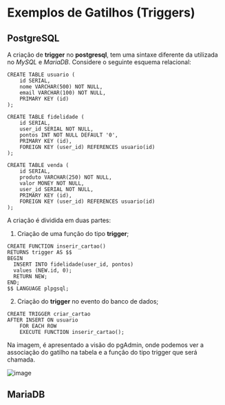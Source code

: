 # Exemplos de Gatilhos (Triggers)

## PostgreSQL

A criação de **trigger** no **postgresql**, tem uma sintaxe diferente da utilizada no _MySQL_ e _MariaDB_. Considere o seguinte esquema relacional:

```plpgsql
CREATE TABLE usuario ( 
	id SERIAL,
	nome VARCHAR(500) NOT NULL, 
	email VARCHAR(100) NOT NULL,
	PRIMARY KEY (id) 
);

CREATE TABLE fidelidade ( 
	id SERIAL,
	user_id SERIAL NOT NULL, 
	pontos INT NOT NULL DEFAULT '0',
	PRIMARY KEY (id),
	FOREIGN KEY (user_id) REFERENCES usuario(id) 
);

CREATE TABLE venda ( 
	id SERIAL,
	produto VARCHAR(250) NOT NULL, 
	valor MONEY NOT NULL,
	user_id SERIAL NOT NULL,
	PRIMARY KEY (id),
	FOREIGN KEY (user_id) REFERENCES usuario(id)
);
```

A criação é dividida em duas partes:

1) Criação de uma função do tipo **trigger**;
```PLpgSQL
CREATE FUNCTION inserir_cartao() 
RETURNS trigger AS $$
BEGIN
  INSERT INTO fidelidade(user_id, pontos) 
  values (NEW.id, 0);
  RETURN NEW;
END;
$$ LANGUAGE plpgsql;
```

2) Criação do **trigger** no evento do banco de dados;
```PLpgSQL
CREATE TRIGGER criar_cartao 
AFTER INSERT ON usuario
    FOR EACH ROW 
    EXECUTE FUNCTION inserir_cartao();
```

Na imagem, é apresentado a visão do pgAdmin, onde podemos ver a associação do gatilho na tabela e a função do tipo trigger que será chamada.

![image](https://user-images.githubusercontent.com/2486325/166718849-c7d59d2c-aa64-4f7d-aa4e-255ace3b4662.png)

## MariaDB
